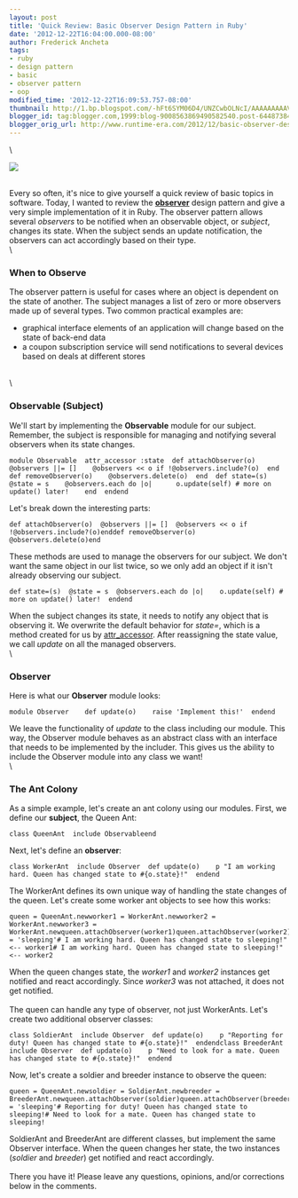 ```yaml
---
layout: post
title: 'Quick Review: Basic Observer Design Pattern in Ruby'
date: '2012-12-22T16:04:00.000-08:00'
author: Frederick Ancheta
tags:
- ruby
- design pattern
- basic
- observer pattern
- oop
modified_time: '2012-12-22T16:09:53.757-08:00'
thumbnail: http://1.bp.blogspot.com/-hFt6SYM06D4/UNZCwbOLNcI/AAAAAAAAAVg/OjMODw0wp9c/s72-c/Observer%2BPattern.png
blogger_id: tag:blogger.com,1999:blog-9008563869490582540.post-6448738478372398199
blogger_orig_url: http://www.runtime-era.com/2012/12/basic-observer-design-pattern-in-ruby.html
---
```


\

[![](http://1.bp.blogspot.com/-hFt6SYM06D4/UNZCwbOLNcI/AAAAAAAAAVg/OjMODw0wp9c/s400/Observer%2BPattern.png)](http://1.bp.blogspot.com/-hFt6SYM06D4/UNZCwbOLNcI/AAAAAAAAAVg/OjMODw0wp9c/s1600/Observer%2BPattern.png)

\
 Every so often, it's nice to give yourself a quick review of basic
topics in software. Today, I wanted to review the
**[observer](http://www.oodesign.com/observer-pattern.html)** design
pattern and give a very simple implementation of it in Ruby. The
observer pattern allows several *observers* to be notified when an
observable object, or *subject*, changes its state. When the subject
sends an update notification, the observers can act accordingly based on
their type. \
\

### When to Observe

The observer pattern is useful for cases where an object is dependent on
the state of another. The subject manages a list of zero or more
observers made up of several types. Two common practical examples are:

-   graphical interface elements of an application will change based on
    the state of back-end data
-   a coupon subscription service will send notifications to several
    devices based on deals at different stores

\
\

### Observable (Subject)

We'll start by implementing the **Observable** module for our subject.
Remember, the subject is responsible for managing and notifying several
observers when its state changes.

~~~~ {.brush: .ruby}
module Observable  attr_accessor :state  def attachObserver(o)    @observers ||= []    @observers << o if !@observers.include?(o)  end  def removeObserver(o)    @observers.delete(o)  end  def state=(s)    @state = s    @observers.each do |o|      o.update(self) # more on update() later!    end  endend
~~~~

Let's break down the interesting parts:

~~~~ {.brush: .ruby}
def attachObserver(o)  @observers ||= []  @observers << o if !@observers.include?(o)enddef removeObserver(o)  @observers.delete(o)end
~~~~

These methods are used to manage the observers for our subject. We don't
want the same object in our list twice, so we only add an object if it
isn't already observing our subject.

~~~~ {.brush: .ruby}
def state=(s)  @state = s  @observers.each do |o|    o.update(self) # more on update() later!  endend
~~~~

When the subject changes its state, it needs to notify any object that
is observing it. We overwrite the default behavior for *state=*, which
is a method created for us by
[attr\_accessor](http://apidock.com/ruby/Module/attr_accessor). After
reassigning the state value, we call *update* on all the managed
observers. \
\

### Observer

Here is what our **Observer** module looks:

~~~~ {.brush: .ruby}
module Observer    def update(o)    raise 'Implement this!'  endend
~~~~

We leave the functionality of *update* to the class including our
module. This way, the Observer module behaves as an abstract class with
an interface that needs to be implemented by the includer. This gives us
the ability to include the Observer module into any class we want! \
\

### The Ant Colony

As a simple example, let's create an ant colony using our modules.
First, we define our **subject**, the Queen Ant:

~~~~ {.brush: .ruby}
class QueenAnt  include Observableend
~~~~

Next, let's define an **observer**:

~~~~ {.brush: .ruby}
class WorkerAnt  include Observer  def update(o)    p "I am working hard. Queen has changed state to #{o.state}!"  endend
~~~~

The WorkerAnt defines its own unique way of handling the state changes
of the queen. Let's create some worker ant objects to see how this
works:

~~~~ {.brush: .ruby}
queen = QueenAnt.newworker1 = WorkerAnt.newworker2 = WorkerAnt.newworker3 = WorkerAnt.newqueen.attachObserver(worker1)queen.attachObserver(worker2)queen.state = 'sleeping'# I am working hard. Queen has changed state to sleeping!" <-- worker1# I am working hard. Queen has changed state to sleeping!" <-- worker2
~~~~

When the queen changes state, the *worker1* and *worker2* instances get
notified and react accordingly. Since *worker3* was not attached, it
does not get notified. \
\
 The queen can handle any type of observer, not just WorkerAnts. Let's
create two additional observer classes:

~~~~ {.brush: .ruby}
class SoldierAnt  include Observer  def update(o)    p "Reporting for duty! Queen has changed state to #{o.state}!"  endendclass BreederAnt  include Observer  def update(o)    p "Need to look for a mate. Queen has changed state to #{o.state}!"  endend
~~~~

Now, let's create a soldier and breeder instance to observe the queen:

~~~~ {.brush: .ruby}
queen = QueenAnt.newsoldier = SoldierAnt.newbreeder = BreederAnt.newqueen.attachObserver(soldier)queen.attachObserver(breeder)queen.state = 'sleeping'# Reporting for duty! Queen has changed state to sleeping!# Need to look for a mate. Queen has changed state to sleeping!
~~~~

SoldierAnt and BreederAnt are different classes, but implement the same
Observer interface. When the queen changes her state, the two instances
(*soldier* and *breeder*) get notified and react accordingly. \
\
 There you have it! Please leave any questions, opinions, and/or
corrections below in the comments.
